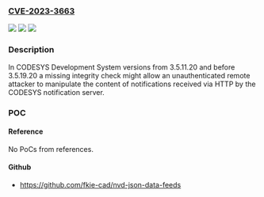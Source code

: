 ### [CVE-2023-3663](https://cve.mitre.org/cgi-bin/cvename.cgi?name=CVE-2023-3663)
![](https://img.shields.io/static/v1?label=Product&message=CODESYS%20Development%20System&color=blue)
![](https://img.shields.io/static/v1?label=Version&message=3.5.11.20%20&color=brightgreen)
![](https://img.shields.io/static/v1?label=Vulnerability&message=CWE-940%20Improper%20Verification%20of%20Source%20of%20a%20Communication%20Channel&color=brightgreen)

### Description

In CODESYS Development System versions from 3.5.11.20 and before 3.5.19.20 a missing integrity check might allow an unauthenticated remote attacker to manipulate the content of notifications received via HTTP by the CODESYS notification server.

### POC

#### Reference
No PoCs from references.

#### Github
- https://github.com/fkie-cad/nvd-json-data-feeds

